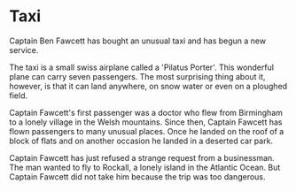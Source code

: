 # Taxi

Captain Ben Fawcett has bought an unusual taxi and has begun a new service.

The taxi is a small swiss airplane called a 'Pilatus Porter'. This wonderful plane can carry seven passengers. The most surprising thing about it, however, is that it can land anywhere, on snow water or even on a ploughed field.

Captain Fawcett's first passenger was a doctor who flew from Birmingham to a lonely village in the Welsh mountains. Since then, Captain Fawcett has flown passengers to many unusual places. Once he landed on the roof of a block of flats and on another occasion he landed in a deserted car park.

Captain Fawcett has just refused a strange request from a businessman. The man wanted to fly to Rockall, a lonely island in the Atlantic Ocean. But Captain Fawcett did not take him because the trip was too dangerous.
